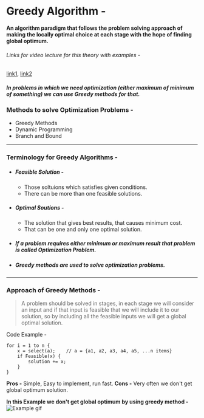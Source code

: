 # Greedy Algorithm - 
**An algorithm paradigm that follows the problem solving approach of making the locally optimal choice at each stage with the hope of finding global optimum.**
###### Links for video lecture for this theory with examples - 
[link1](https://youtu.be/ARvQcqJ_-NY), [link2](https://youtu.be/HzeK7g8cD0Y)
##### In problems in which we need optimization (either maximum of minimum of something) we can use Greedy methods for that.
### Methods to solve Optimization Problems - 
* Greedy Methods
* Dynamic Programming
* Branch and Bound
---
### Terminology for Greedy Algorithms - 
* ##### Feasible Solution - 
    * Those soltuions which satisfies given conditions.
    * There can be more than one feasible solutions.
* ##### Optimal Soutions - 
    * The solution that gives best results, that causes minimum cost.
    * That can be one and only one optimal solution.
* ##### If a problem requires either minimum or maximum result that problem is called **Optimization Problem**.
* ##### Greedy methods are used to solve optimization problems.
---
### Approach of Greedy Methods - 
>
> A problem should be solved in stages, in each stage we will consider an input and if that input is feasible that we will include it to our solution, so by including all the feasible inputs we will get a global optimal solution.

Code Example - 
``` 
for i = 1 to n {
    x = select(a);    // a = {a1, a2, a3, a4, a5, ...n items}
    if Feasible(x) {
        solution += x;
    }
}
```

**Pros -**
Simple, Easy to implement, run fast.
**Cons -**
Very often we don't get global optimum solution.  

**In this Example we don't get global optimum by using greedy method -**
![Example gif](https://d18l82el6cdm1i.cloudfront.net/uploads/xlck8z42EM-greedy-search-path-example.gif)